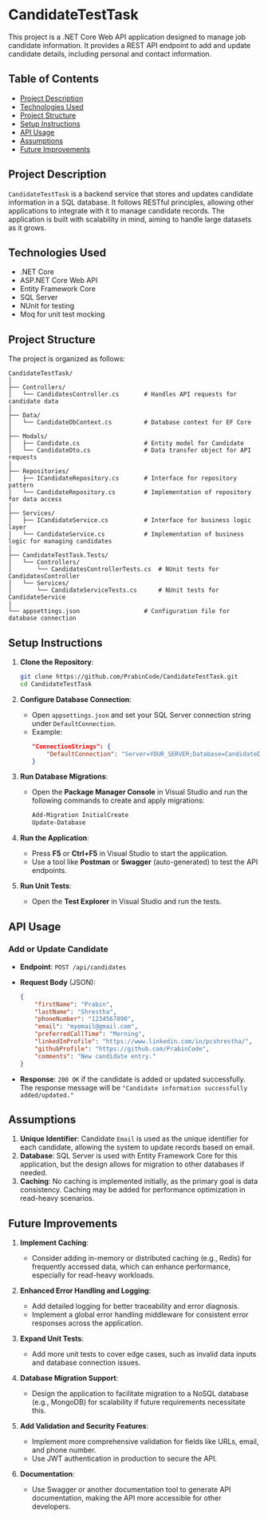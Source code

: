 # CandidateTestTask

This project is a .NET Core Web API application designed to manage job candidate information. It provides a REST API endpoint to add and update candidate details, including personal and contact information.

## Table of Contents
- [Project Description](#project-description)
- [Technologies Used](#technologies-used)
- [Project Structure](#project-structure)
- [Setup Instructions](#setup-instructions)
- [API Usage](#api-usage)
- [Assumptions](#assumptions)
- [Future Improvements](#future-improvements)

## Project Description

`CandidateTestTask` is a backend service that stores and updates candidate information in a SQL database. It follows RESTful principles, allowing other applications to integrate with it to manage candidate records. The application is built with scalability in mind, aiming to handle large datasets as it grows.

## Technologies Used
- .NET Core
- ASP.NET Core Web API
- Entity Framework Core
- SQL Server
- NUnit for testing
- Moq for unit test mocking

## Project Structure

The project is organized as follows:

```
CandidateTestTask/
│
├── Controllers/
│   └── CandidatesController.cs       # Handles API requests for candidate data
│
├── Data/
│   └── CandidateDbContext.cs         # Database context for EF Core
│
├── Modals/
│   ├── Candidate.cs                  # Entity model for Candidate
│   └── CandidateDto.cs               # Data transfer object for API requests
│
├── Repositories/
│   ├── ICandidateRepository.cs       # Interface for repository pattern
│   └── CandidateRepository.cs        # Implementation of repository for data access
│
├── Services/
│   ├── ICandidateService.cs          # Interface for business logic layer
│   └── CandidateService.cs           # Implementation of business logic for managing candidates
│
├── CandidateTestTask.Tests/
│   └── Controllers/
│       └── CandidatesControllerTests.cs  # NUnit tests for CandidatesController
│   └── Services/
│       └── CandidateServiceTests.cs      # NUnit tests for CandidateService
│
└── appsettings.json                  # Configuration file for database connection
```

## Setup Instructions

1. **Clone the Repository**:
   ```bash
   git clone https://github.com/PrabinCode/CandidateTestTask.git
   cd CandidateTestTask
   ```

2. **Configure Database Connection**:
   - Open `appsettings.json` and set your SQL Server connection string under `DefaultConnection`.
   - Example:
     ```json
     "ConnectionStrings": {
         "DefaultConnection": "Server=YOUR_SERVER;Database=CandidateDb;Trusted_Connection=True;MultipleActiveResultSets=true;TrustServerCertificate=True"
     }
     ```

3. **Run Database Migrations**:
   - Open the **Package Manager Console** in Visual Studio and run the following commands to create and apply migrations:
     ```bash
     Add-Migration InitialCreate
     Update-Database
     ```

4. **Run the Application**:
   - Press **F5** or **Ctrl+F5** in Visual Studio to start the application.
   - Use a tool like **Postman** or **Swagger** (auto-generated) to test the API endpoints.

5. **Run Unit Tests**:
   - Open the **Test Explorer** in Visual Studio and run the tests.

## API Usage

### Add or Update Candidate

- **Endpoint**: `POST /api/candidates`
- **Request Body** (JSON):
  
  ```json
  {
      "firstName": "Prabin",
      "lastName": "Shrestha",
      "phoneNumber": "1234567890",
      "email": "myemail@gmail.com",
      "preferredCallTime": "Morning",
      "linkedInProfile": "https://www.linkedin.com/in/pcshrestha/",
      "githubProfile": "https://github.com/PrabinCode",
      "comments": "New candidate entry."
  }
  ```

- **Response**: `200 OK` if the candidate is added or updated successfully. The response message will be `"Candidate information successfully added/updated."`

## Assumptions

1. **Unique Identifier**: Candidate `Email` is used as the unique identifier for each candidate, allowing the system to update records based on email.
2. **Database**: SQL Server is used with Entity Framework Core for this application, but the design allows for migration to other databases if needed.
3. **Caching**: No caching is implemented initially, as the primary goal is data consistency. Caching may be added for performance optimization in read-heavy scenarios.

## Future Improvements

1. **Implement Caching**:
   - Consider adding in-memory or distributed caching (e.g., Redis) for frequently accessed data, which can enhance performance, especially for read-heavy workloads.

2. **Enhanced Error Handling and Logging**:
   - Add detailed logging for better traceability and error diagnosis.
   - Implement a global error handling middleware for consistent error responses across the application.

3. **Expand Unit Tests**:
   - Add more unit tests to cover edge cases, such as invalid data inputs and database connection issues.

4. **Database Migration Support**:
   - Design the application to facilitate migration to a NoSQL database (e.g., MongoDB) for scalability if future requirements necessitate this.

5. **Add Validation and Security Features**:
   - Implement more comprehensive validation for fields like URLs, email, and phone number.
   - Use JWT authentication in production to secure the API.

6. **Documentation**:
   - Use Swagger or another documentation tool to generate API documentation, making the API more accessible for other developers.
